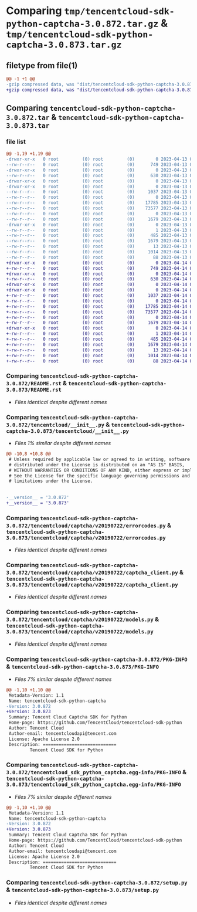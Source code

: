 # Comparing `tmp/tencentcloud-sdk-python-captcha-3.0.872.tar.gz` & `tmp/tencentcloud-sdk-python-captcha-3.0.873.tar.gz`

## filetype from file(1)

```diff
@@ -1 +1 @@
-gzip compressed data, was "dist/tencentcloud-sdk-python-captcha-3.0.872.tar", last modified: Thu Apr 13 00:22:49 2023, max compression
+gzip compressed data, was "dist/tencentcloud-sdk-python-captcha-3.0.873.tar", last modified: Fri Apr 14 00:23:12 2023, max compression
```

## Comparing `tencentcloud-sdk-python-captcha-3.0.872.tar` & `tencentcloud-sdk-python-captcha-3.0.873.tar`

### file list

```diff
@@ -1,19 +1,19 @@
-drwxr-xr-x   0 root         (0) root         (0)        0 2023-04-13 00:22:49.000000 tencentcloud-sdk-python-captcha-3.0.872/
--rw-r--r--   0 root         (0) root         (0)      749 2023-04-13 00:22:49.000000 tencentcloud-sdk-python-captcha-3.0.872/README.rst
-drwxr-xr-x   0 root         (0) root         (0)        0 2023-04-13 00:22:49.000000 tencentcloud-sdk-python-captcha-3.0.872/tencentcloud/
--rw-r--r--   0 root         (0) root         (0)      630 2023-04-13 00:22:49.000000 tencentcloud-sdk-python-captcha-3.0.872/tencentcloud/__init__.py
-drwxr-xr-x   0 root         (0) root         (0)        0 2023-04-13 00:22:49.000000 tencentcloud-sdk-python-captcha-3.0.872/tencentcloud/captcha/
-drwxr-xr-x   0 root         (0) root         (0)        0 2023-04-13 00:22:49.000000 tencentcloud-sdk-python-captcha-3.0.872/tencentcloud/captcha/v20190722/
--rw-r--r--   0 root         (0) root         (0)     1037 2023-04-13 00:22:49.000000 tencentcloud-sdk-python-captcha-3.0.872/tencentcloud/captcha/v20190722/errorcodes.py
--rw-r--r--   0 root         (0) root         (0)        0 2023-04-13 00:22:49.000000 tencentcloud-sdk-python-captcha-3.0.872/tencentcloud/captcha/v20190722/__init__.py
--rw-r--r--   0 root         (0) root         (0)    17785 2023-04-13 00:22:49.000000 tencentcloud-sdk-python-captcha-3.0.872/tencentcloud/captcha/v20190722/captcha_client.py
--rw-r--r--   0 root         (0) root         (0)    73577 2023-04-13 00:22:49.000000 tencentcloud-sdk-python-captcha-3.0.872/tencentcloud/captcha/v20190722/models.py
--rw-r--r--   0 root         (0) root         (0)        0 2023-04-13 00:22:49.000000 tencentcloud-sdk-python-captcha-3.0.872/tencentcloud/captcha/__init__.py
--rw-r--r--   0 root         (0) root         (0)     1679 2023-04-13 00:22:49.000000 tencentcloud-sdk-python-captcha-3.0.872/PKG-INFO
-drwxr-xr-x   0 root         (0) root         (0)        0 2023-04-13 00:22:49.000000 tencentcloud-sdk-python-captcha-3.0.872/tencentcloud_sdk_python_captcha.egg-info/
--rw-r--r--   0 root         (0) root         (0)        1 2023-04-13 00:22:49.000000 tencentcloud-sdk-python-captcha-3.0.872/tencentcloud_sdk_python_captcha.egg-info/dependency_links.txt
--rw-r--r--   0 root         (0) root         (0)      485 2023-04-13 00:22:49.000000 tencentcloud-sdk-python-captcha-3.0.872/tencentcloud_sdk_python_captcha.egg-info/SOURCES.txt
--rw-r--r--   0 root         (0) root         (0)     1679 2023-04-13 00:22:49.000000 tencentcloud-sdk-python-captcha-3.0.872/tencentcloud_sdk_python_captcha.egg-info/PKG-INFO
--rw-r--r--   0 root         (0) root         (0)       13 2023-04-13 00:22:49.000000 tencentcloud-sdk-python-captcha-3.0.872/tencentcloud_sdk_python_captcha.egg-info/top_level.txt
--rw-r--r--   0 root         (0) root         (0)     1014 2023-04-13 00:22:49.000000 tencentcloud-sdk-python-captcha-3.0.872/setup.py
--rw-r--r--   0 root         (0) root         (0)       88 2023-04-13 00:22:49.000000 tencentcloud-sdk-python-captcha-3.0.872/setup.cfg
+drwxr-xr-x   0 root         (0) root         (0)        0 2023-04-14 00:23:12.000000 tencentcloud-sdk-python-captcha-3.0.873/
+-rw-r--r--   0 root         (0) root         (0)      749 2023-04-14 00:23:12.000000 tencentcloud-sdk-python-captcha-3.0.873/README.rst
+drwxr-xr-x   0 root         (0) root         (0)        0 2023-04-14 00:23:12.000000 tencentcloud-sdk-python-captcha-3.0.873/tencentcloud/
+-rw-r--r--   0 root         (0) root         (0)      630 2023-04-14 00:23:12.000000 tencentcloud-sdk-python-captcha-3.0.873/tencentcloud/__init__.py
+drwxr-xr-x   0 root         (0) root         (0)        0 2023-04-14 00:23:12.000000 tencentcloud-sdk-python-captcha-3.0.873/tencentcloud/captcha/
+drwxr-xr-x   0 root         (0) root         (0)        0 2023-04-14 00:23:12.000000 tencentcloud-sdk-python-captcha-3.0.873/tencentcloud/captcha/v20190722/
+-rw-r--r--   0 root         (0) root         (0)     1037 2023-04-14 00:23:12.000000 tencentcloud-sdk-python-captcha-3.0.873/tencentcloud/captcha/v20190722/errorcodes.py
+-rw-r--r--   0 root         (0) root         (0)        0 2023-04-14 00:23:12.000000 tencentcloud-sdk-python-captcha-3.0.873/tencentcloud/captcha/v20190722/__init__.py
+-rw-r--r--   0 root         (0) root         (0)    17785 2023-04-14 00:23:12.000000 tencentcloud-sdk-python-captcha-3.0.873/tencentcloud/captcha/v20190722/captcha_client.py
+-rw-r--r--   0 root         (0) root         (0)    73577 2023-04-14 00:23:12.000000 tencentcloud-sdk-python-captcha-3.0.873/tencentcloud/captcha/v20190722/models.py
+-rw-r--r--   0 root         (0) root         (0)        0 2023-04-14 00:23:12.000000 tencentcloud-sdk-python-captcha-3.0.873/tencentcloud/captcha/__init__.py
+-rw-r--r--   0 root         (0) root         (0)     1679 2023-04-14 00:23:12.000000 tencentcloud-sdk-python-captcha-3.0.873/PKG-INFO
+drwxr-xr-x   0 root         (0) root         (0)        0 2023-04-14 00:23:12.000000 tencentcloud-sdk-python-captcha-3.0.873/tencentcloud_sdk_python_captcha.egg-info/
+-rw-r--r--   0 root         (0) root         (0)        1 2023-04-14 00:23:12.000000 tencentcloud-sdk-python-captcha-3.0.873/tencentcloud_sdk_python_captcha.egg-info/dependency_links.txt
+-rw-r--r--   0 root         (0) root         (0)      485 2023-04-14 00:23:12.000000 tencentcloud-sdk-python-captcha-3.0.873/tencentcloud_sdk_python_captcha.egg-info/SOURCES.txt
+-rw-r--r--   0 root         (0) root         (0)     1679 2023-04-14 00:23:12.000000 tencentcloud-sdk-python-captcha-3.0.873/tencentcloud_sdk_python_captcha.egg-info/PKG-INFO
+-rw-r--r--   0 root         (0) root         (0)       13 2023-04-14 00:23:12.000000 tencentcloud-sdk-python-captcha-3.0.873/tencentcloud_sdk_python_captcha.egg-info/top_level.txt
+-rw-r--r--   0 root         (0) root         (0)     1014 2023-04-14 00:23:12.000000 tencentcloud-sdk-python-captcha-3.0.873/setup.py
+-rw-r--r--   0 root         (0) root         (0)       88 2023-04-14 00:23:12.000000 tencentcloud-sdk-python-captcha-3.0.873/setup.cfg
```

### Comparing `tencentcloud-sdk-python-captcha-3.0.872/README.rst` & `tencentcloud-sdk-python-captcha-3.0.873/README.rst`

 * *Files identical despite different names*

### Comparing `tencentcloud-sdk-python-captcha-3.0.872/tencentcloud/__init__.py` & `tencentcloud-sdk-python-captcha-3.0.873/tencentcloud/__init__.py`

 * *Files 1% similar despite different names*

```diff
@@ -10,8 +10,8 @@
 # Unless required by applicable law or agreed to in writing, software
 # distributed under the License is distributed on an "AS IS" BASIS,
 # WITHOUT WARRANTIES OR CONDITIONS OF ANY KIND, either express or implied.
 # See the License for the specific language governing permissions and
 # limitations under the License.
 
 
-__version__ = '3.0.872'
+__version__ = '3.0.873'
```

### Comparing `tencentcloud-sdk-python-captcha-3.0.872/tencentcloud/captcha/v20190722/errorcodes.py` & `tencentcloud-sdk-python-captcha-3.0.873/tencentcloud/captcha/v20190722/errorcodes.py`

 * *Files identical despite different names*

### Comparing `tencentcloud-sdk-python-captcha-3.0.872/tencentcloud/captcha/v20190722/captcha_client.py` & `tencentcloud-sdk-python-captcha-3.0.873/tencentcloud/captcha/v20190722/captcha_client.py`

 * *Files identical despite different names*

### Comparing `tencentcloud-sdk-python-captcha-3.0.872/tencentcloud/captcha/v20190722/models.py` & `tencentcloud-sdk-python-captcha-3.0.873/tencentcloud/captcha/v20190722/models.py`

 * *Files identical despite different names*

### Comparing `tencentcloud-sdk-python-captcha-3.0.872/PKG-INFO` & `tencentcloud-sdk-python-captcha-3.0.873/PKG-INFO`

 * *Files 7% similar despite different names*

```diff
@@ -1,10 +1,10 @@
 Metadata-Version: 1.1
 Name: tencentcloud-sdk-python-captcha
-Version: 3.0.872
+Version: 3.0.873
 Summary: Tencent Cloud Captcha SDK for Python
 Home-page: https://github.com/TencentCloud/tencentcloud-sdk-python
 Author: Tencent Cloud
 Author-email: tencentcloudapi@tencent.com
 License: Apache License 2.0
 Description: ============================
         Tencent Cloud SDK for Python
```

### Comparing `tencentcloud-sdk-python-captcha-3.0.872/tencentcloud_sdk_python_captcha.egg-info/PKG-INFO` & `tencentcloud-sdk-python-captcha-3.0.873/tencentcloud_sdk_python_captcha.egg-info/PKG-INFO`

 * *Files 7% similar despite different names*

```diff
@@ -1,10 +1,10 @@
 Metadata-Version: 1.1
 Name: tencentcloud-sdk-python-captcha
-Version: 3.0.872
+Version: 3.0.873
 Summary: Tencent Cloud Captcha SDK for Python
 Home-page: https://github.com/TencentCloud/tencentcloud-sdk-python
 Author: Tencent Cloud
 Author-email: tencentcloudapi@tencent.com
 License: Apache License 2.0
 Description: ============================
         Tencent Cloud SDK for Python
```

### Comparing `tencentcloud-sdk-python-captcha-3.0.872/setup.py` & `tencentcloud-sdk-python-captcha-3.0.873/setup.py`

 * *Files identical despite different names*


